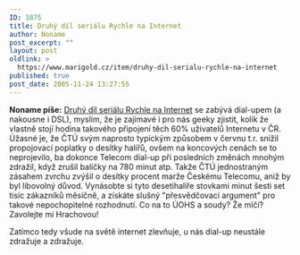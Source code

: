 ```yaml
---
ID: 1875
title: Druhý díl seriálu Rychle na Internet
author: Noname
post_excerpt: ""
layout: post
oldlink: >
  https://www.marigold.cz/item/druhy-dil-serialu-rychle-na-internet
published: true
post_date: 2005-11-24 13:27:55
---
```

<p><strong>Noname píše:</strong> <a href="http://www.internetprovsechny.cz/clanek.php?cid=145">Druhý díl seriálu Rychle na Internet</a> se zabývá dial-upem (a nakousne i DSL), myslím, že je zajímavé i pro nás geeky zjistit, kolik že vlastně stojí hodina takového připojení těch 60% uživatelů Internetu v ČR. Úžasné je, že ČTÚ svým naprosto typickým způsobem v červnu t.r. snížil propojovací poplatky o desítky halířů, ovšem na koncových cenách se to neprojevilo, ba dokonce Telecom dial-up při posledních změnách mnohým zdražil, když zrušil balíčky na 780 minut atp.
Takže ČTÚ jednostraným zásahem zvrchu zvýšil o desítky procent marže Českému Telecomu, aniž by byl libovolný důvod. Vynásobte si tyto desetihalíře stovkami minut šesti set tisíc zákazníků měsíčně, a získáte slušný "přesvědčovací argument" pro takové nepochopitelné rozhodnutí. Co na to ÚOHS a soudy? Že mlčí? Zavolejte mi Hrachovou!</p>

<p>Zatímco tedy všude na světě internet zlevňuje, u nás dial-up neustále zdražuje a zdražuje. </p>
